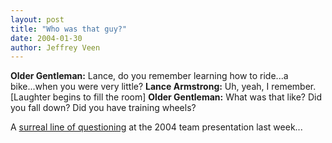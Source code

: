 ```yaml
---
layout: post
title: "Who was that guy?"
date: 2004-01-30
author: Jeffrey Veen
---
```

<strong>Older Gentleman:</strong> Lance, do you remember learning how to ride...a bike...when you were very little?
<strong>Lance Armstrong:</strong> Uh, yeah, I remember. [Laughter begins to fill the room]
<strong>Older Gentleman:</strong> What was that like? Did you fall down? Did you have training wheels?

A <a href="http://www.velonews.com/news/fea/3437.0.html">surreal line of questioning</a> at the 2004 team presentation last week...

